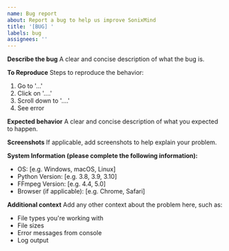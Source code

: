 ```yaml
---
name: Bug report
about: Report a bug to help us improve SonixMind
title: '[BUG] '
labels: bug
assignees: ''
---
```


**Describe the bug**
A clear and concise description of what the bug is.

**To Reproduce**
Steps to reproduce the behavior:
1. Go to '...'
2. Click on '....'
3. Scroll down to '....'
4. See error

**Expected behavior**
A clear and concise description of what you expected to happen.

**Screenshots**
If applicable, add screenshots to help explain your problem.

**System Information (please complete the following information):**
 - OS: [e.g. Windows, macOS, Linux]
 - Python Version: [e.g. 3.8, 3.9, 3.10]
 - FFmpeg Version: [e.g. 4.4, 5.0]
 - Browser (if applicable): [e.g. Chrome, Safari]

**Additional context**
Add any other context about the problem here, such as:
- File types you're working with
- File sizes
- Error messages from console
- Log output 